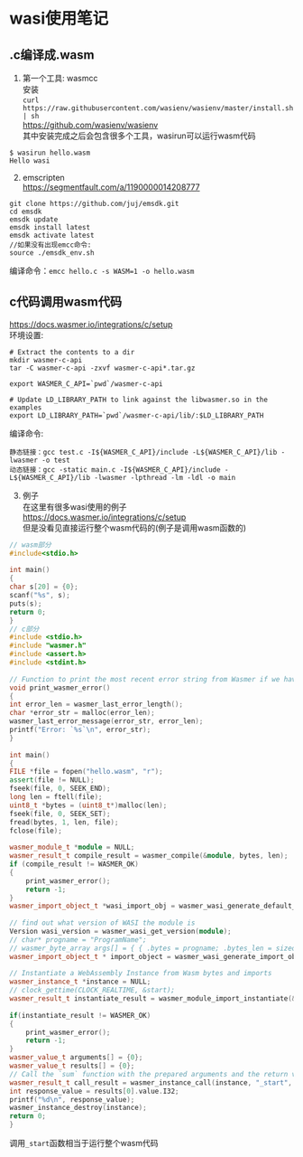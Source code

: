 # wasi使用笔记

  
## .c编译成.wasm    
1. 第一个工具: wasmcc    
安装    
`curl https://raw.githubusercontent.com/wasienv/wasienv/master/install.sh | sh`    
https://github.com/wasienv/wasienv    
其中安装完成之后会包含很多个工具，wasirun可以运行wasm代码    
```shell    
$ wasirun hello.wasm    
Hello wasi    
```  
2. emscripten    
https://segmentfault.com/a/1190000014208777    
```shell    
git clone https://github.com/juj/emsdk.git    
cd emsdk    
emsdk update    
emsdk install latest    
emsdk activate latest    
//如果没有出现emcc命令:    
source ./emsdk_env.sh    
```  
编译命令：`emcc hello.c -s WASM=1 -o hello.wasm`    
## c代码调用wasm代码    
https://docs.wasmer.io/integrations/c/setup    
环境设置:    
```shell    
# Extract the contents to a dir    
mkdir wasmer-c-api    
tar -C wasmer-c-api -zxvf wasmer-c-api*.tar.gz    
    
export WASMER_C_API=`pwd`/wasmer-c-api    
    
# Update LD_LIBRARY_PATH to link against the libwasmer.so in the examples    
export LD_LIBRARY_PATH=`pwd`/wasmer-c-api/lib/:$LD_LIBRARY_PATH    
```  
编译命令:    
```shell    
静态链接：gcc test.c -I${WASMER_C_API}/include -L${WASMER_C_API}/lib -lwasmer -o test    
动态链接：gcc -static main.c -I${WASMER_C_API}/include -L${WASMER_C_API}/lib -lwasmer -lpthread -lm -ldl -o main    
```  
3. 例子    
在这里有很多wasi使用的例子    
https://docs.wasmer.io/integrations/c/setup    
但是没看见直接运行整个wasm代码的(例子是调用wasm函数的)    
```cpp    
// wasm部分    
#include<stdio.h>    
    
int main()    
{    
char s[20] = {0};    
scanf("%s", s);    
puts(s);    
return 0;    
}    
// c部分    
#include <stdio.h>    
#include "wasmer.h"    
#include <assert.h>    
#include <stdint.h>    
    
// Function to print the most recent error string from Wasmer if we have them    
void print_wasmer_error()    
{    
int error_len = wasmer_last_error_length();    
char *error_str = malloc(error_len);    
wasmer_last_error_message(error_str, error_len);    
printf("Error: `%s`\n", error_str);    
}    
    
int main()    
{    
FILE *file = fopen("hello.wasm", "r");    
assert(file != NULL);    
fseek(file, 0, SEEK_END);    
long len = ftell(file);    
uint8_t *bytes = (uint8_t*)malloc(len);    
fseek(file, 0, SEEK_SET);    
fread(bytes, 1, len, file);    
fclose(file);    
    
wasmer_module_t *module = NULL;    
wasmer_result_t compile_result = wasmer_compile(&module, bytes, len);    
if (compile_result != WASMER_OK)    
{    
    print_wasmer_error();    
    return -1;    
}    
wasmer_import_object_t *wasi_import_obj = wasmer_wasi_generate_default_import_object();    
    
// find out what version of WASI the module is    
Version wasi_version = wasmer_wasi_get_version(module);    
// char* progname = "ProgramName";    
// wasmer_byte_array args[] = { { .bytes = progname; .bytes_len = sizeof(progname); } };    
wasmer_import_object_t * import_object = wasmer_wasi_generate_import_object_for_version(wasi_version, 0, 1, NULL, 0, NULL, 0, NULL, 0);    
    
// Instantiate a WebAssembly Instance from Wasm bytes and imports    
wasmer_instance_t *instance = NULL;    
// clock_gettime(CLOCK_REALTIME, &start);    
wasmer_result_t instantiate_result = wasmer_module_import_instantiate(&instance, module, import_object);    
    
if(instantiate_result != WASMER_OK)    
{    
    print_wasmer_error();    
    return -1;    
}    
wasmer_value_t arguments[] = {0};    
wasmer_value_t results[] = {0};    
// Call the `sum` function with the prepared arguments and the return value.    
wasmer_result_t call_result = wasmer_instance_call(instance, "_start", arguments, 0, results, 1);    
int response_value = results[0].value.I32;     
printf("%d\n", response_value);    
wasmer_instance_destroy(instance);    
return 0;    
}    
```  
调用`_start`函数相当于运行整个wasm代码    

